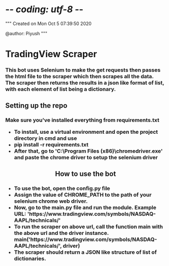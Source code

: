 # -*- coding: utf-8 -*-
"""
Created on Mon Oct  5 07:39:50 2020

@author: Piyush
"""

<h1>
TradingView Scraper
</h1>

<h3> This bot uses Selenium to make the get requests then passes the html file to the scraper which then scrapes all the data.<br>
The scraper then returns the results in a json like format of list, with each element of list being a dictionary. 


</h3>

<h2>Setting up the repo
</h2>
  
  <h3>Make sure you've installed everything from requirements.txt
  
  <ul>
  <li>
  To install, use a virtual environment and open the project directory in cmd and use<br>
 </li>
  <li>
  pip install -r requirements.txt
  </li>
  <li>
  After that, go to 'C:\Program Files (x86)\chromedriver.exe' and paste the chrome driver to setup the selenium driver
  </li>
  </h3>

<h2 style =  "text-align: center;">
How to use the bot
</h2>

<h3>
<ul>
<li>To use the bot, open the config.py file
</li>
<li>Assign the value of CHROME_PATH to the path of your selenium chrome web driver.</li>


<li>
Now, go to the main.py file and run the module. 
Example URL: 'https://www.tradingview.com/symbols/NASDAQ-AAPL/technicals/'

</li>
<li>
To run the scraper on above url, call the function main with the above url and the driver instance. 
main('https://www.tradingview.com/symbols/NASDAQ-AAPL/technicals/', driver)

</li>


<li>
The scraper should return a JSON like structure of list of dictionaries. 
</li>

